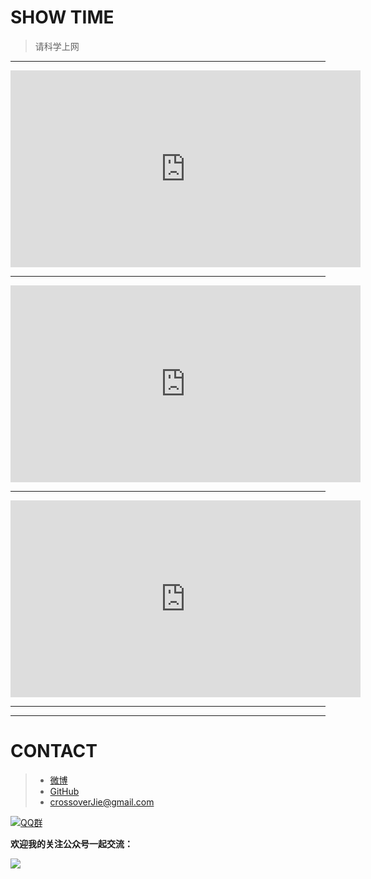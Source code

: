 # SHOW TIME

> 请科学上网

---

<iframe width="560" height="315" src="https://www.youtube.com/embed/MAshLFlBRLU" frameborder="0" allowfullscreen></iframe>


---
<iframe width="560" height="315" src="https://www.youtube.com/embed/HhDEQSb2nAY" frameborder="0" allowfullscreen></iframe>

---

<iframe width="560" height="315" src="https://www.youtube.com/embed/Zk6Psbxhvtc" frameborder="0" allowfullscreen></iframe>

---




----------
# CONTACT
> - [微博](https://weibo.com/u/2718958851 "微博")
> - [GitHub](https://github.com/ZLBusyBoy/BusyBoy "github")
> - [crossoverJie@gmail.com](mailto:crossoverjie@gmail.com)

[![QQ群](https://img.shields.io/badge/QQ%E7%BE%A4-787381170-yellowgreen.svg)](https://jq.qq.com/?_wv=1027&k=5HPYvQk)

**欢迎我的关注公众号一起交流：**

![](https://ws3.sinaimg.cn/large/006tKfTcgy1fsuvb4ebtmj30760760t7.jpg)

